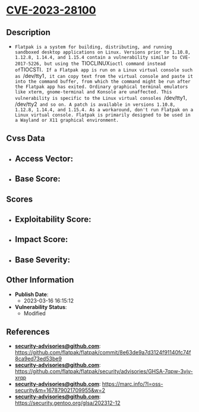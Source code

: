 
# [CVE-2023-28100](https://cve.mitre.org/cgi-bin/cvename.cgi?name=CVE-2023-28100)

## Description

- `Flatpak is a system for building, distributing, and running sandboxed desktop applications on Linux. Versions prior to 1.10.8, 1.12.8, 1.14.4, and 1.15.4 contain a vulnerability similar to CVE-2017-5226, but using the `TIOCLINUX` ioctl command instead of `TIOCSTI`. If a Flatpak app is run on a Linux virtual console such as `/dev/tty1`, it can copy text from the virtual console and paste it into the command buffer, from which the command might be run after the Flatpak app has exited. Ordinary graphical terminal emulators like xterm, gnome-terminal and Konsole are unaffected. This vulnerability is specific to the Linux virtual consoles `/dev/tty1`, `/dev/tty2` and so on. A patch is available in versions 1.10.8, 1.12.8, 1.14.4, and 1.15.4. As a workaround, don't run Flatpak on a Linux virtual console. Flatpak is primarily designed to be used in a Wayland or X11 graphical environment.`

## Cvss Data

- **Access Vector**:
  - 
- **Base Score**:
  - 

## Scores

- **Exploitability Score**:
  - 
- **Impact Score**:
  - 
- **Base Severity**:
  - 

## Other Information

- **Publish Date**:
  - 2023-03-16 16:15:12
- **Vulnerability Status**:
  - Modified

## References

- **security-advisories@github.com**: https://github.com/flatpak/flatpak/commit/8e63de9a7d3124f91140fc74f8ca9ed73ed53be9
- **security-advisories@github.com**: https://github.com/flatpak/flatpak/security/advisories/GHSA-7qpw-3vjv-xrqp
- **security-advisories@github.com**: https://marc.info/?l=oss-security&m=167879021709955&w=2
- **security-advisories@github.com**: https://security.gentoo.org/glsa/202312-12
